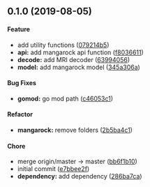 <a name="0.1.0"></a>
## 0.1.0 (2019-08-05)


#### Feature

*   add utility functions ([079214b5](https://github.com/kondanta/mangarock-api/commit/079214b5d027348688a7e77d56e0e958d0917e20))
* **api:**  add mangarock api function ([f8036611](https://github.com/kondanta/mangarock-api/commit/f803661199bb2080a28d6102180ce9316de76131))
* **decode:**  add MRI decoder ([63994056](https://github.com/kondanta/mangarock-api/commit/63994056dfd8aa9fa0866c32bd482c01c297833f))
* **model:**  add mangarock model ([345a306a](https://github.com/kondanta/mangarock-api/commit/345a306a97a36157feac7579b604a6a386b39313))

#### Bug Fixes

* **gomod:**  go mod path ([c46053c1](https://github.com/kondanta/mangarock-api/commit/c46053c13b347bdc115684ea3e932806e437f391))

#### Refactor

* **mangarock:**  remove folders ([2b5ba4c1](https://github.com/kondanta/mangarock-api/commit/2b5ba4c1996a4de180d3f8073d180b1a817de8bb))

#### Chore

*   merge origin/master -> master ([bb6f1b10](https://github.com/kondanta/mangarock-api/commit/bb6f1b10ac6e10d217235ca462f59d433f31ea0d))
*   initial commit ([e7bbee2f](https://github.com/kondanta/mangarock-api/commit/e7bbee2f7feaca99db55ace1fd44a02280fe4121))
* **dependency:**  add dependency ([286ba7ca](https://github.com/kondanta/mangarock-api/commit/286ba7ca3e8349ddadcacb2ca3da853c2b1ac0d8))



